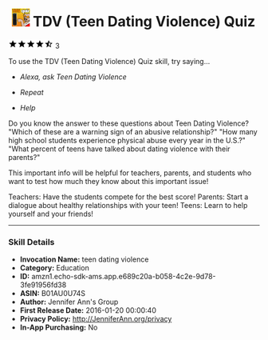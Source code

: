 # &nbsp;<img src="app_icon" alt="TDV (Teen Dating Violence) Quiz icon" width="36"> TDV (Teen Dating Violence) Quiz
![4.7 stars](../../../images/ic_star_black_18dp_1x.png)![4.7 stars](../../../images/ic_star_black_18dp_1x.png)![4.7 stars](../../../images/ic_star_black_18dp_1x.png)![4.7 stars](../../../images/ic_star_black_18dp_1x.png)![4.7 stars](../../../images/ic_star_half_black_18dp_1x.png) 3

To use the TDV (Teen Dating Violence) Quiz skill, try saying...

* *Alexa, ask Teen Dating Violence*

* *Repeat*

* *Help*

Do you know the answer to these questions about Teen Dating Violence?
"Which of these are a warning sign of an abusive relationship?"
"How many high school students experience physical abuse every year in the U.S.?"
"What percent of teens have talked about dating violence with their parents?"

This important info will be helpful for teachers, parents, and students who want to test how much they know about this important issue! 

Teachers: Have the students compete for the best score!
Parents: Start a dialogue about healthy relationships with your teen!
Teens: Learn to help yourself and your friends!

***

### Skill Details

* **Invocation Name:** teen dating violence
* **Category:** Education
* **ID:** amzn1.echo-sdk-ams.app.e689c20a-b058-4c2e-9d78-3fe91956fd38
* **ASIN:** B01AU0U74S
* **Author:** Jennifer Ann's Group
* **First Release Date:** 2016-01-20 00:00:40
* **Privacy Policy:** http://JenniferAnn.org/privacy
* **In-App Purchasing:** No
